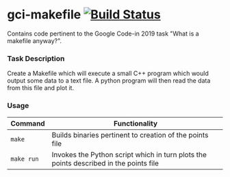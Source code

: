 # gci-makefile [![Build Status](https://travis-ci.com/maxgodfrey2004/gci-makefile.svg?branch=master)](https://travis-ci.com/maxgodfrey2004/gci-makefile)
Contains code pertinent to the Google Code-in 2019 task "What is a makefile anyway?".

### Task Description

Create a Makefile which will execute a small C++ program which would output some data to a text file. A python program will then read the data from this file and plot it.

### Usage

| Command    | Functionality                                                                         |
| ---------- | ------------------------------------------------------------------------------------- |
| `make`     | Builds binaries pertinent to creation of the points file                              |
| `make run` | Invokes the Python script which in turn plots the points described in the points file |
